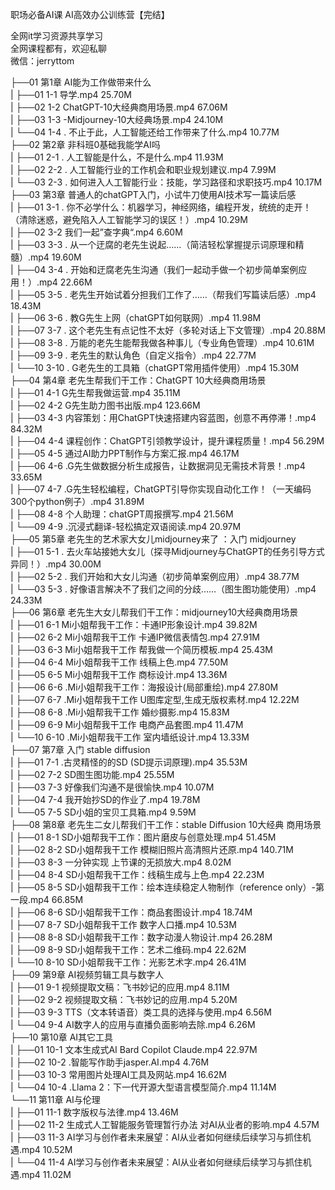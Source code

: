职场必备AI课 AI高效办公训练营【完结】

全网it学习资源共享学习<br>全网课程都有，欢迎私聊<br>微信：jerryttom<br>

├──01 第1章 AI能为工作做带来什么<br> | ├──01 1-1 导学.mp4 25.70M<br> | ├──02 1-2 ChatGPT-10大经典商用场景.mp4 67.06M<br> | ├──03 1-3 -Midjourney-10大经典场景.mp4 24.10M<br> | └──04 1-4 . 不止于此，人工智能还给工作带来了什么.mp4 10.77M<br> ├──02 第2章 非科班0基础我能学AI吗<br> | ├──01 2-1 . 人工智能是什么，不是什么.mp4 11.93M<br> | ├──02 2-2 . 人工智能行业的工作机会和职业规划建议.mp4 7.99M<br> | └──03 2-3 . 如何进入人工智能行业：技能，学习路径和求职技巧.mp4 10.17M<br> ├──03 第3章 普通人的chatGPT入门，小试牛刀使用AI技术写一篇读后感<br> | ├──01 3-1 . 你不必学什么：机器学习，神经网络，编程开发，统统的走开！（清除迷惑，避免陷入人工智能学习的误区！）.mp4 10.29M<br> | ├──02 3-2 我们一起”查字典“.mp4 6.60M<br> | ├──03 3-3 . 从一个迂腐的老先生说起……（简洁轻松掌握提示词原理和精髓）.mp4 19.60M<br> | ├──04 3-4 . 开始和迂腐老先生沟通（我们一起动手做一个初步简单案例应用！）.mp4 22.66M<br> | ├──05 3-5 . 老先生开始试着分担我们工作了……（帮我们写篇读后感）.mp4 18.43M<br> | ├──06 3-6 . 教G先生上网（chatGPT如何联网）.mp4 11.98M<br> | ├──07 3-7 . 这个老先生有点记性不太好（多轮对话上下文管理）.mp4 20.88M<br> | ├──08 3-8 . 万能的老先生能帮我做各种事儿（专业角色管理）.mp4 10.61M<br> | ├──09 3-9 . 老先生的默认角色（自定义指令）.mp4 22.77M<br> | └──10 3-10 . G老先生的工具箱（chatGPT常用插件使用）.mp4 15.30M<br> ├──04 第4章 老先生帮我们干工作：ChatGPT 10大经典商用场景<br> | ├──01 4-1 G先生帮我做运营.mp4 35.11M<br> | ├──02 4-2 G先生助力图书出版.mp4 123.66M<br> | ├──03 4-3 内容策划：用ChatGPT快速搭建内容蓝图，创意不再停滞！.mp4 84.32M<br> | ├──04 4-4 课程创作：ChatGPT引领教学设计，提升课程质量！.mp4 56.29M<br> | ├──05 4-5 通过AI助力PPT制作与方案汇报.mp4 46.17M<br> | ├──06 4-6 .G先生做数据分析生成报告，让数据洞见无需技术背景！.mp4 33.65M<br> | ├──07 4-7 .G先生轻松编程，ChatGPT引导你实现自动化工作！（一天编码 300个python例子）.mp4 31.89M<br> | ├──08 4-8 个人助理：chatGPT周报撰写.mp4 21.56M<br> | └──09 4-9 .沉浸式翻译-轻松搞定双语阅读.mp4 20.97M<br> ├──05 第5章 老先生的艺术家大女儿midjourney来了 ：入门 midjourney<br> | ├──01 5-1 . 去火车站接她大女儿（探寻Midjourney与ChatGPT的任务引导方式异同！）.mp4 30.00M<br> | ├──02 5-2 . 我们开始和大女儿沟通（初步简单案例应用）.mp4 38.77M<br> | └──03 5-3 . 好像语言解决不了我们之间的分歧……（图生图功能使用）.mp4 24.33M<br> ├──06 第6章 老先生大女儿帮我们干工作：midjourney10大经典商用场景<br> | ├──01 6-1 Mi小姐帮我干工作：卡通IP形象设计.mp4 39.82M<br> | ├──02 6-2 Mi小姐帮我干工作 卡通IP微信表情包.mp4 27.91M<br> | ├──03 6-3 Mi小姐帮我干工作 帮我做一个简历模板.mp4 25.43M<br> | ├──04 6-4 Mi小姐帮我干工作 线稿上色.mp4 77.50M<br> | ├──05 6-5 Mi小姐帮我干工作 商标设计.mp4 13.36M<br> | ├──06 6-6 .Mi小姐帮我干工作：海报设计(局部重绘).mp4 27.80M<br> | ├──07 6-7 .Mi小姐帮我干工作 U图库定型,生成无版权素材.mp4 12.22M<br> | ├──08 6-8 .Mi小姐帮我干工作 婚纱摄影.mp4 15.83M<br> | ├──09 6-9 Mi小姐帮我干工作 电商产品套图.mp4 11.47M<br> | └──10 6-10 .Mi小姐帮我干工作 室内墙纸设计.mp4 13.33M<br> ├──07 第7章 入门 stable diffusion<br> | ├──01 7-1 .古灵精怪的的SD (SD提示词原理).mp4 35.53M<br> | ├──02 7-2 SD图生图功能.mp4 25.55M<br> | ├──03 7-3 好像我们沟通不是很愉快.mp4 10.07M<br> | ├──04 7-4 我开始抄SD的作业了.mp4 19.78M<br> | └──05 7-5 SD小姐的宝贝工具箱.mp4 9.59M<br> ├──08 第8章 老先生二女儿帮我们干工作：stable Diffusion 10大经典 商用场景<br> | ├──01 8-1 SD小姐帮我干工作：图片磨皮与创意处理.mp4 51.45M<br> | ├──02 8-2 SD小姐帮我干工作 模糊旧照片高清照片还原.mp4 140.71M<br> | ├──03 8-3 一分钟实现 上节课的无损放大.mp4 8.02M<br> | ├──04 8-4 SD小姐帮我干工作：线稿生成与上色.mp4 22.23M<br> | ├──05 8-5 SD小姐帮我干工作：绘本连续稳定人物制作（reference only）-第一段.mp4 66.85M<br> | ├──06 8-6 SD小姐帮我干工作：商品套图设计.mp4 18.74M<br> | ├──07 8-7 SD小姐帮我干工作 数字人口播.mp4 10.53M<br> | ├──08 8-8 SD小姐帮我干工作：数字动漫人物设计.mp4 26.28M<br> | ├──09 8-9 SD小姐帮我干工作：艺术二维码.mp4 22.62M<br> | └──10 8-10 SD小姐帮我干工作：光影艺术字.mp4 26.41M<br> ├──09 第9章 AI视频剪辑工具与数字人<br> | ├──01 9-1 视频提取文稿：飞书妙记的应用.mp4 8.11M<br> | ├──02 9-2 视频提取文稿：飞书妙记的应用.mp4 5.20M<br> | ├──03 9-3 TTS（文本转语音）类工具的选择与使用.mp4 6.56M<br> | └──04 9-4 AI数字人的应用与直播负面影响去除.mp4 6.26M<br> ├──10 第10章 AI其它工具<br> | ├──01 10-1 文本生成式AI Bard Copilot Claude.mp4 22.97M<br> | ├──02 10-2 .智能写作助手jasper.AI.mp4 4.76M<br> | ├──03 10-3 常用图片处理AI工具及网站.mp4 16.62M<br> | └──04 10-4 .Llama 2：下一代开源大型语言模型简介.mp4 11.14M<br> └──11 第11章 AI与伦理<br> | ├──01 11-1 数字版权与法律.mp4 13.46M<br> | ├──02 11-2 生成式人工智能服务管理暂行办法 对AI从业者的影响.mp4 4.57M<br> | ├──03 11-3 AI学习与创作者未来展望：AI从业者如何继续后续学习与抓住机遇.mp4 10.52M<br> | └──04 11-4 AI学习与创作者未来展望：AI从业者如何继续后续学习与抓住机遇.mp4 11.02M